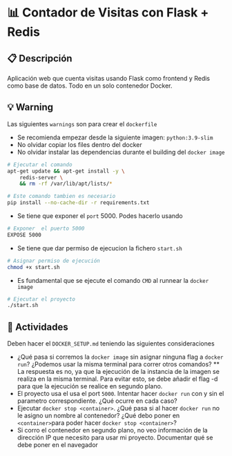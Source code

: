 # 📊 Contador de Visitas con Flask + Redis

## 📋 Descripción
Aplicación web que cuenta visitas usando Flask como frontend y Redis como base de datos. Todo en un solo contenedor Docker.

## 💡 Warning
Las siguientes `warnings` son para crear el `dockerfile`
 * Se recomienda empezar desde la siguiente imagen: `python:3.9-slim`
 * No olvidar copiar los files dentro del docker
 * No olvidar instalar las dependencias durante el building del `docker image`
````bash
# Ejecutar el comando
apt-get update && apt-get install -y \
    redis-server \
    && rm -rf /var/lib/apt/lists/*

# Este comando tambien es necesario
pip install --no-cache-dir -r requirements.txt
````
 * Se tiene que exponer el `port` 5000. Podes hacerlo usando
````bash
# Exponer  el puerto 5000
EXPOSE 5000
````
 * Se tiene que dar permiso de ejecucion la fichero `start.sh`
````bash
# Asignar permiso de ejecución
chmod +x start.sh
````
 * Es fundamental que se ejecute el comando `CMD` al runnear la `docker image`
````bash
# Ejecutar el proyecto
./start.sh
````

## 🚀 Actividades
Deben hacer el `DOCKER_SETUP.md` teniendo las siguientes consideraciones
* ¿Qué pasa si corremos la `docker image` sin asignar ninguna flag a `docker run`? ¿Podemos usar la misma terminal para correr otros comandos?
** La respuesta es no, ya que la ejecución de la instancia de la imagen se realiza en la misma terminal. Para evitar esto, se debe añadir el flag -d para que la ejecución se realice en segundo plano.
 * El proyecto usa el usa el port `5000`. Intentar hacer `docker run` con y sin el parametro correspondiente. ¿Qué ocurre en cada caso?
 * Ejecutar `docker stop <container>`. ¿Qué pasa si al hacer `docker run` no le asigno un nombre al contenedor? ¿Qué debo poner en `<container>`para poder hacer `docker stop <container>`?
 * Si corro el contenedor en segundo plano, no veo información de la dirección IP que necesito para usar mi proyecto. Documentar qué se debe poner en el navegador
